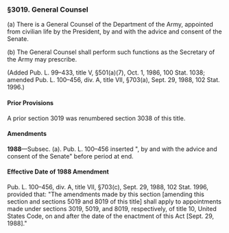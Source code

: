 ### §3019. General Counsel ###

(a) There is a General Counsel of the Department of the Army, appointed from civilian life by the President, by and with the advice and consent of the Senate.

(b) The General Counsel shall perform such functions as the Secretary of the Army may prescribe.

(Added Pub. L. 99–433, title V, §501(a)(7), Oct. 1, 1986, 100 Stat. 1038; amended Pub. L. 100–456, div. A, title VII, §703(a), Sept. 29, 1988, 102 Stat. 1996.)

#### Prior Provisions ####

A prior section 3019 was renumbered section 3038 of this title.

#### Amendments ####

**1988**—Subsec. (a). Pub. L. 100–456 inserted ", by and with the advice and consent of the Senate" before period at end.

#### Effective Date of 1988 Amendment ####

Pub. L. 100–456, div. A, title VII, §703(c), Sept. 29, 1988, 102 Stat. 1996, provided that: "The amendments made by this section [amending this section and sections 5019 and 8019 of this title] shall apply to appointments made under sections 3019, 5019, and 8019, respectively, of title 10, United States Code, on and after the date of the enactment of this Act [Sept. 29, 1988]."